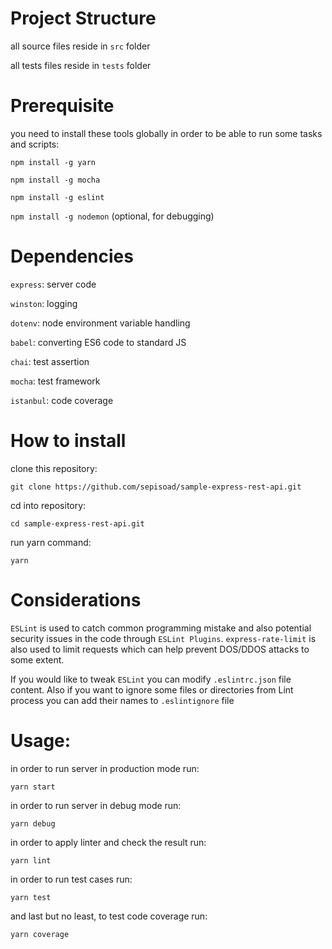 # Project Structure

all source files reside in `src` folder

all tests files reside in `tests` folder

# Prerequisite 
you need to install these tools globally in order to be able to run some tasks and scripts:

`npm install -g yarn`

`npm install -g mocha`

`npm install -g eslint`

`npm install -g nodemon` (optional, for debugging)

# Dependencies

`express`: server code 

`winston`: logging

`dotenv`: node environment variable handling

`babel`: converting ES6 code to standard JS

`chai`: test assertion


`mocha`: test framework

`istanbul`: code coverage

# How to install
clone this repository:

`git clone https://github.com/sepisoad/sample-express-rest-api.git`

cd into repository:

`cd sample-express-rest-api.git`

run yarn command:

`yarn`

# Considerations

`ESLint` is used to catch common programming mistake and also potential security issues in the code through `ESLint Plugins`. `express-rate-limit` is also used to limit requests which can help prevent DOS/DDOS attacks to some extent.

If you would like to tweak `ESLint` you can modify `.eslintrc.json` file content.
Also if you want to ignore some files or directories from Lint process you can add their names to `.eslintignore` file

# Usage:

in order to run server in production mode run:

`yarn start`

in order to run server in debug mode run:

`yarn debug`

in order to apply linter and check the result run:

`yarn lint`

in order to run test cases run:

`yarn test`

and last but no least, to test code coverage run:

`yarn coverage`
